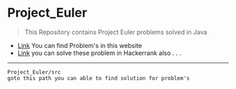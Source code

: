 # Project_Euler
> This Repository contains Project Euler problems solved in Java
* [Link](https://projecteuler.net/archives) You can find Problem's in this website
* [Link](https://www.hackerrank.com/contests/projecteuler/challenges) you can solve these problem in Hackerrank also . . .
---
```
Project_Euler/src
goto this path you can able to find solution for problem's
```
